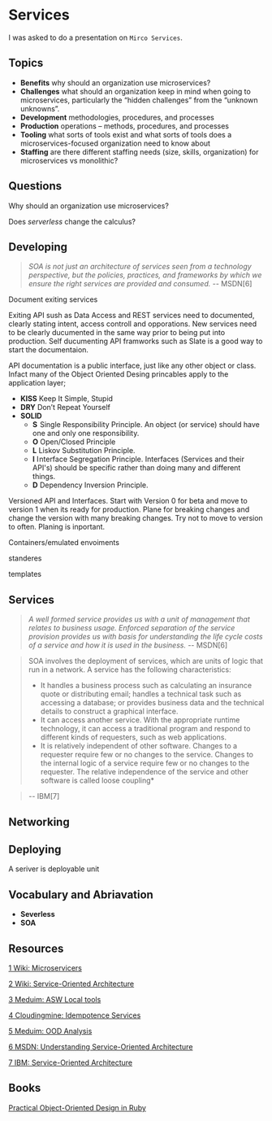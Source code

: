 # Services

I was asked to do a presentation on `Mirco Services`.

## Topics

* **Benefits** why should an organization use microservices?
* **Challenges** what should an organization keep in mind when going to microservices, particularly the “hidden challenges” from the “unknown unknowns”.
* **Development** methodologies, procedures, and processes
* **Production** operations – methods, procedures, and processes
* **Tooling** what sorts of tools exist and what sorts of tools does a microservices-focused organization need to know about
* **Staffing** are there different staffing needs (size, skills, organization) for microservices vs monolithic?

## Questions

Why should an organization use microservices?

Does *serverless* change the calculus?


## Developing

> *SOA is not just an architecture of services seen from a technology perspective, but the policies, practices, and frameworks by which we ensure the right services are provided and consumed.* -- MSDN[6]

Document exiting services

  Exiting API sush as Data Access and REST services need to documented, clearly stating intent, access controll and opporations. New services need to be clearly ducumented in the same way prior to being put into production. Self ducumenting API framworks such as Slate is a good way to start the documentaion.
  
API documentation is a public interface, just like any other object or class. Infact many of the Object Oriented Desing princables apply to the application layer;

* **KISS** Keep It Simple, Stupid
* **DRY** Don’t Repeat Yourself
* **SOLID**
  * **S**  Single Responsibility Principle. An object (or service) should have one and only one responsibility.
  * **O** Open/Closed Principle
  * **L** Liskov Substitution Principle.
  * **I** I nterface Segregation Principle. Interfaces (Services and their API's) should be specific rather than doing many and different things.
  * **D** Dependency Inversion Principle. 

Versioned API and Interfaces. Start with Version 0 for beta and move to version 1 when its ready for production. Plane for breaking changes and change the version with many breaking changes. Try not to move to version to often. Planing is inportant.

Containers/emulated envoiments

standeres

templates

## Services
> *A well formed service provides us with a unit of management that relates to business usage. Enforced separation of the service provision provides us with basis for understanding the life cycle costs of a service and how it is used in the business.* -- MSDN[6]

> SOA involves the deployment of services, which are units of logic that run in a network. A service has the following characteristics:
> * It handles a business process such as calculating an insurance quote or distributing email; handles a technical task such as accessing a database; or provides business data and the technical details to construct a graphical interface.
> * It can access another service. With the appropriate runtime technology, it can access a traditional program and respond to different kinds of requesters, such as web applications.
> * It is relatively independent of other software. Changes to a requester require few or no changes to the service. Changes to the internal logic of a service require few or no changes to the requester. The relative independence of the service and other software is called loose coupling*

> -- IBM[7]

## Networking

## Deploying

A seriver is deployable unit 

## Vocabulary and Abriavation

* **Severless**
* **SOA**

## Resources

[1 Wiki: Microservicers](https://en.wikipedia.org/wiki/Microservices)

[2 Wiki: Service-Oriented Architecture](https://en.wikipedia.org/wiki/Service-oriented_architecture)

[3 Meduim: ASW Local tools](https://medium.com/@takezoe/how-to-develop-aws-based-application-in-the-local-environment-3e36eb705adf)

[4 Cloudingmine: Idempotence Services](http://cloudingmine.com/idempotence-what-is-it-and-why-should-i-care/)

[5 Meduim: OOD Analysis](https://medium.com/omarelgabrys-blog/object-oriented-analysis-and-design-design-principles-part-6-b78e2b9da023)

[6 MSDN: Understanding Service-Oriented Architecture](https://msdn.microsoft.com/en-us/library/aa480021.aspx)

[7 IBM: Service-Oriented Architecture](https://www.ibm.com/support/knowledgecenter/en/SSMQ79_9.5.1/com.ibm.egl.pg.doc/topics/pegl_serv_overview.html)

## Books

[Practical Object-Oriented Design in Ruby](https://www.poodr.com/)
